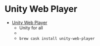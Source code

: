 # Unity Web Player
- [Unity Web Player](https://unity3d.com/webplayer)
  -  Unity for all
  - 
  - `brew cask install unity-web-player`
